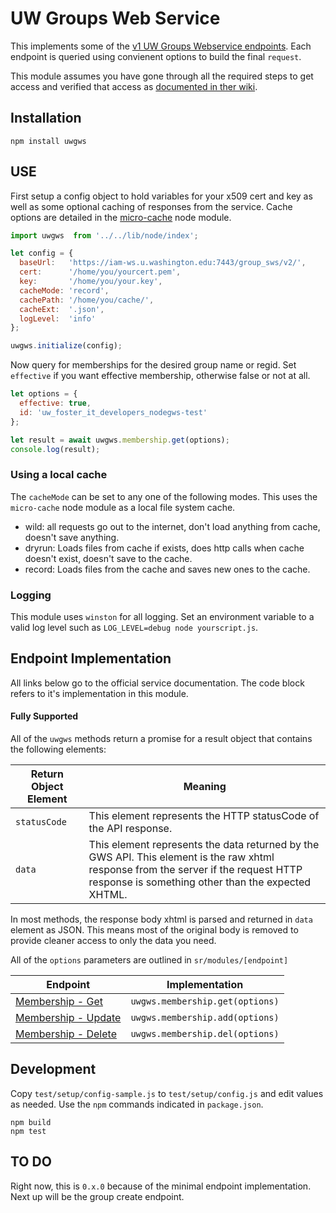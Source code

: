 # UW Groups Web Service
This implements some of the [v1 UW Groups Webservice endpoints](https://wiki.cac.washington.edu/display/infra/Groups+Web+Service+REST+API).  Each endpoint is queried using convienent options to build the final ``request``. 

This module assumes you have gone through all the required steps to get access and verified that access as [documented in ther wiki](https://wiki.cac.washington.edu/display/infra/Groups+Web+Service+REST+API).

## Installation

    npm install uwgws

## USE
First setup a config object to hold variables for your x509 cert and key as well as some optional caching of responses from the service.  Cache options are detailed in the [micro-cache](https://www.npmjs.com/package/micro-cache) node module.

```JavaScript
import uwgws  from '../../lib/node/index';

let config = {
  baseUrl:   'https://iam-ws.u.washington.edu:7443/group_sws/v2/',
  cert:      '/home/you/yourcert.pem',
  key:       '/home/you/your.key',
  cacheMode: 'record',
  cachePath: '/home/you/cache/',
  cacheExt:  '.json',
  logLevel:  'info'
};

uwgws.initialize(config);
```

Now query for memberships for the desired group name or regid.  Set ``effective`` if you want effective membership, otherwise false or not at all.

```JavaScript
let options = {
  effective: true,
  id: 'uw_foster_it_developers_nodegws-test'
};

let result = await uwgws.membership.get(options);
console.log(result);
```

### Using a local cache

The ``cacheMode`` can be set to any one of the following modes.  This uses the ``micro-cache`` node module as a local file system cache.  

- wild: all requests go out to the internet, don't load anything from cache, doesn't save anything.
- dryrun: Loads files from cache if exists, does http calls when cache doesn't exist, doesn't save to the cache.
- record: Loads files from the cache and saves new ones to the cache.

### Logging
This module uses ``winston`` for all logging.  Set an environment variable to a valid log level such as ``LOG_LEVEL=debug node yourscript.js``.

## Endpoint Implementation
All links below go to the official service documentation.  The code block refers to it's implementation in this module.

#### Fully Supported
All of the ``uwgws`` methods return a promise for a result object that contains the following elements:

Return Object Element | Meaning
---------- | ---------------
``statusCode`` | This element represents the HTTP statusCode of the API response.
``data`` | This element represents the data returned by the GWS API. This element is the raw xhtml response from the server if the request HTTP response is something other than the expected XHTML.

In most methods, the response body xhtml is parsed and returned in ``data`` element as JSON. This means most of the original body is removed to provide cleaner access to only the data you need.

All of the ``options`` parameters are outlined in ``sr/modules/[endpoint]``

Endpoint  | Implementation
------------- | -------------
[Membership - Get](https://wiki.cac.washington.edu/display/infra/Groups+WebService+Get+Members)  | ``uwgws.membership.get(options)``
[Membership - Update](https://wiki.cac.washington.edu/display/infra/Groups+WebService+Update+Members)  | ``uwgws.membership.add(options)``
[Membership - Delete](https://wiki.cac.washington.edu/display/infra/Groups+WebService+Delete+Members)  | ``uwgws.membership.del(options)``

## Development
Copy ``test/setup/config-sample.js`` to ``test/setup/config.js`` and edit values as needed. Use the ``npm`` commands indicated in ``package.json``.

    npm build
    npm test

## TO DO
Right now, this is ``0.x.0`` because of the minimal endpoint implementation.  Next up will be the group create endpoint.
